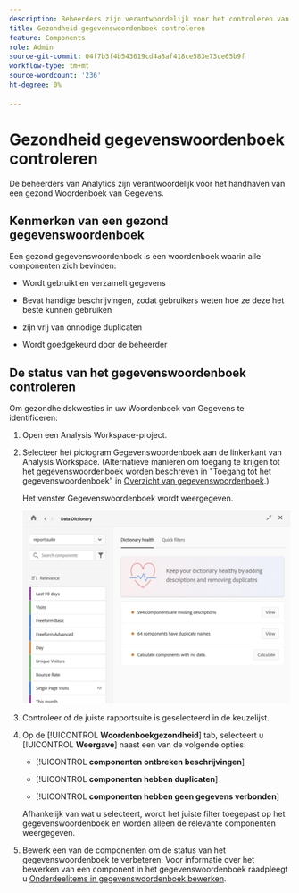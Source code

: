 ```yaml
---
description: Beheerders zijn verantwoordelijk voor het controleren van de gezondheid van gegevenswoordenboeken. Dit omvat of de componenten gegevens verzamelen, goedgekeurd zijn, beschrijvingen bevatten, en vrij van duplicaten zijn.
title: Gezondheid gegevenswoordenboek controleren
feature: Components
role: Admin
source-git-commit: 04f7b3f4b543619cd4a8af418ce583e73ce65b9f
workflow-type: tm+mt
source-wordcount: '236'
ht-degree: 0%

---
```


# Gezondheid gegevenswoordenboek controleren

De beheerders van Analytics zijn verantwoordelijk voor het handhaven van een gezond Woordenboek van Gegevens.

## Kenmerken van een gezond gegevenswoordenboek

Een gezond gegevenswoordenboek is een woordenboek waarin alle componenten zich bevinden:

* Wordt gebruikt en verzamelt gegevens

* Bevat handige beschrijvingen, zodat gebruikers weten hoe ze deze het beste kunnen gebruiken

* zijn vrij van onnodige duplicaten

* Wordt goedgekeurd door de beheerder

## De status van het gegevenswoordenboek controleren

Om gezondheidskwesties in uw Woordenboek van Gegevens te identificeren:

1. Open een Analysis Workspace-project.

1. Selecteer het pictogram Gegevenswoordenboek aan de linkerkant van Analysis Workspace. (Alternatieve manieren om toegang te krijgen tot het gegevenswoordenboek worden beschreven in &quot;Toegang tot het gegevenswoordenboek&quot; in [Overzicht van gegevenswoordenboek](/help/analyze/analysis-workspace/components/data-dictionary/data-dictionary-overview.md).)

   Het venster Gegevenswoordenboek wordt weergegeven.

   ![Admin-weergave gegevenswoordenboek](assets/data-dictionary-admin.png)

1. Controleer of de juiste rapportsuite is geselecteerd in de keuzelijst.

1. Op de [!UICONTROL **Woordenboekgezondheid**] tab, selecteert u [!UICONTROL **Weergave**] naast een van de volgende opties:

   * [!UICONTROL **componenten ontbreken beschrijvingen**]

   * [!UICONTROL **componenten hebben duplicaten**]

   * [!UICONTROL **componenten hebben geen gegevens verbonden**]

   Afhankelijk van wat u selecteert, wordt het juiste filter toegepast op het gegevenswoordenboek en worden alleen de relevante componenten weergegeven.

1. Bewerk een van de componenten om de status van het gegevenswoordenboek te verbeteren. Voor informatie over het bewerken van een component in het gegevenswoordenboek raadpleegt u [Onderdeelitems in gegevenswoordenboek bewerken](/help/analyze/analysis-workspace/components/data-dictionary/edit-entries-data-dictionary.md).